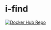 # i-find
[![Docker Hub Repo](https://img.shields.io/docker/pulls/germanofortuna/rest-with-spring-boot-ifind.svg)](https://hub.docker.com/repository/docker/germanofortuna/rest-with-spring-boot-ifind/general)
